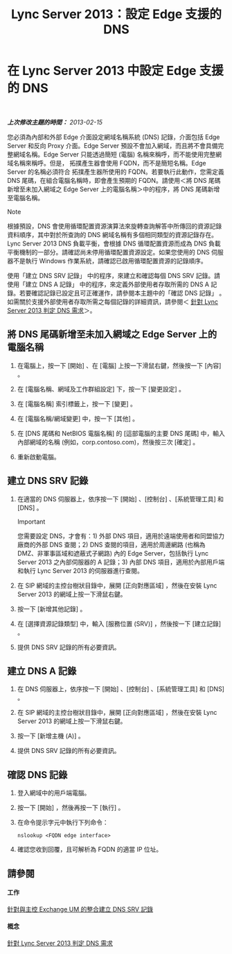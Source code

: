 ﻿---
title: Lync Server 2013：設定 Edge 支援的 DNS
TOCTitle: 設定 Edge 支援的 DNS
ms:assetid: 955493e6-aa29-424d-bb81-1ef87b3b15e3
ms:mtpsurl: https://technet.microsoft.com/zh-tw/library/Gg398756(v=OCS.15)
ms:contentKeyID: 49291706
ms.date: 08/10/2015
mtps_version: v=OCS.15
ms.translationtype: HT
---

# 在 Lync Server 2013 中設定 Edge 支援的 DNS

 

_**上次修改主題的時間：** 2013-02-15_

您必須為內部和外部 Edge 介面設定網域名稱系統 (DNS) 記錄，介面包括 Edge Server 和反向 Proxy 介面。Edge Server 預設不會加入網域，而且將不會具備完整網域名稱。Edge Server 只能透過簡短 (電腦) 名稱來稱呼，而不能使用完整網域名稱來稱呼。但是， 拓撲產生器會使用 FQDN，而不是簡短名稱。Edge Server 的名稱必須符合 拓撲產生器所使用的 FQDN。若要執行此動作，您需定義 DNS 尾碼，在組合電腦名稱時，即會產生預期的 FQDN。請使用＜將 DNS 尾碼新增至未加入網域之 Edge Server 上的電腦名稱＞中的程序，將 DNS 尾碼新增至電腦名稱。

> [!NOTE]  
> 根據預設，DNS 會使用循環配置資源演算法來旋轉查詢解答中所傳回的資源記錄資料順序，其中對於所查詢的 DNS 網域名稱有多個相同類型的資源記錄存在。 Lync Server 2013 DNS 負載平衡，會根據 DNS 循環配置資源而成為 DNS 負載平衡機制的一部分。請確認尚未停用循環配置資源設定。如果您使用的 DNS 伺服器不是執行 Windows 作業系統，請確認已啟用循環配置資源的記錄順序。



使用「建立 DNS SRV 記錄」 中的程序，來建立和確認每個 DNS SRV 記錄。請使用「建立 DNS A 記錄」 中的程序，來定義外部使用者存取所需的 DNS A 記錄。若要確認記錄已設定且可正確運作，請參閱本主題中的「確認 DNS 記錄」 。如需關於支援外部使用者存取所需之每個記錄的詳細資訊，請參閱＜ [針對 Lync Server 2013 判定 DNS 需求](lync-server-2013-determine-dns-requirements.md)＞。

## 將 DNS 尾碼新增至未加入網域之 Edge Server 上的電腦名稱

1.  在電腦上，按一下 \[開始\] 、在 \[電腦\] 上按一下滑鼠右鍵，然後按一下 \[內容\] 。

2.  在 \[電腦名稱、網域及工作群組設定\] 下，按一下 \[變更設定\] 。

3.  在 \[電腦名稱\] 索引標籤上，按一下 \[變更\] 。

4.  在 \[電腦名稱/網域變更\] 中，按一下 \[其他\] 。

5.  在 \[DNS 尾碼和 NetBIOS 電腦名稱\] 的 \[這部電腦的主要 DNS 尾碼\] 中，輸入內部網域的名稱 (例如，corp.contoso.com)，然後按三次 \[確定\] 。

6.  重新啟動電腦。

## 建立 DNS SRV 記錄

1.  在適當的 DNS 伺服器上，依序按一下 \[開始\] 、\[控制台\] 、\[系統管理工具\] 和 \[DNS\] 。
    
    > [!IMPORTANT]  
    > 您需要設定 DNS，才會有：1) 外部 DNS 項目，適用於遠端使用者和同盟協力廠商的外部 DNS 查閱；2) DNS 查閱的項目，適用於周邊網路 (也稱為 DMZ、非軍事區域和遮蔽式子網路) 內的 Edge Server，包括執行 Lync Server 2013 之內部伺服器的 A 記錄；3) 內部 DNS 項目，適用於內部用戶端和執行 Lync Server 2013 的伺服器進行查閱。
    


2.  在 SIP 網域的主控台樹狀目錄中，展開 \[正向對應區域\] ，然後在安裝 Lync Server 2013 的網域上按一下滑鼠右鍵。

3.  按一下 \[新增其他記錄\] 。

4.  在 \[選擇資源記錄類型\] 中，輸入 \[服務位置 (SRV)\] ，然後按一下 \[建立記錄\] 。

5.  提供 DNS SRV 記錄的所有必要資訊。

## 建立 DNS A 記錄

1.  在 DNS 伺服器上，依序按一下 \[開始\] 、\[控制台\] 、\[系統管理工具\] 和 \[DNS\] 。

2.  在 SIP 網域的主控台樹狀目錄中，展開 \[正向對應區域\] ，然後在安裝 Lync Server 2013 的網域上按一下滑鼠右鍵。

3.  按一下 \[新增主機 (A)\] 。

4.  提供 DNS SRV 記錄的所有必要資訊。

## 確認 DNS 記錄

1.  登入網域中的用戶端電腦。

2.  按一下 \[開始\] ，然後再按一下 \[執行\] 。

3.  在命令提示字元中執行下列命令：
    
        nslookup <FQDN edge interface>

4.  確認您收到回覆，且可解析為 FQDN 的適當 IP 位址。

## 請參閱

#### 工作

[針對與主控 Exchange UM 的整合建立 DNS SRV 記錄](lync-server-2013-create-a-dns-srv-record-for-integration-with-hosted-exchange-um.md)  

#### 概念

[針對 Lync Server 2013 判定 DNS 需求](lync-server-2013-determine-dns-requirements.md)

